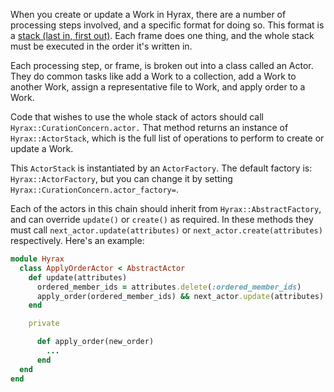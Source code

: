 When you create or update a Work in Hyrax, there are a number of processing steps involved, and a specific format for doing so. This format is a [stack (last in, first out)](https://en.wikipedia.org/wiki/Stack_(abstract_data_type)). Each frame does one thing, and the whole stack must be executed in the order it's written in.

Each processing step, or frame, is broken out into a class called an Actor. They do common tasks like add a Work to a collection, add a Work to another Work, assign a representative file to Work, and apply order to a Work.

Code that wishes to use the whole stack of actors should call `Hyrax::CurationConcern.actor.` That method returns an instance of `Hyrax::ActorStack`, which is the full list of operations to perform to create or update a Work.

This `ActorStack` is instantiated by an `ActorFactory`.  The default factory is: `Hyrax::ActorFactory`, but you can change it by setting `Hyrax::CurationConcern.actor_factory=`.

Each of the actors in this chain should inherit from `Hyrax::AbstractFactory`, and can override `update()` or `create()` as required. In these methods they must call `next_actor.update(attributes)` or `next_actor.create(attributes)` respectively. Here's an example:

```ruby
module Hyrax
  class ApplyOrderActor < AbstractActor
    def update(attributes)
      ordered_member_ids = attributes.delete(:ordered_member_ids)
      apply_order(ordered_member_ids) && next_actor.update(attributes)
    end

    private

      def apply_order(new_order)
        ...
      end
  end
end
```

